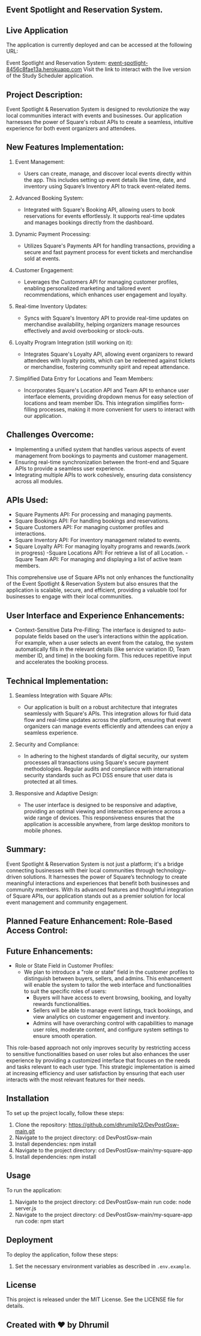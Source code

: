 ## Event Spotlight and Reservation System.

## Live Application
The application is currently deployed and can be accessed at the following URL:

Event Spotlight and Reservation System: [event-spotlight-8456c8fae13a.herokuapp.com](https://event-spotlight-8456c8fae13a.herokuapp.com/)
Visit the link to interact with the live version of the Study Scheduler application.

## Project Description:
Event Spotlight & Reservation System is designed to revolutionize the way local communities interact with events and businesses. Our application harnesses the power of Square's robust APIs to create a seamless, intuitive experience for both event organizers and attendees.

 ## New Features Implementation:
1. Event Management:
   - Users can create, manage, and discover local events directly within the app. This includes setting up event details like time, date, and inventory using Square’s Inventory API to track event-related items.

2. Advanced Booking System:
   - Integrated with Square's Booking API, allowing users to book reservations for events effortlessly. It supports real-time updates and manages bookings directly from the dashboard.

3. Dynamic Payment Processing:
   - Utilizes Square's Payments API for handling transactions, providing a secure and fast payment process for event tickets and merchandise sold at events.

4. Customer Engagement:
   - Leverages the Customers API for managing customer profiles, enabling personalized marketing and tailored event recommendations, which enhances user engagement and loyalty.

5. Real-time Inventory Updates:
   - Syncs with Square's Inventory API to provide real-time updates on merchandise availability, helping organizers manage resources effectively and avoid overbooking or stock-outs.

6. Loyalty Program Integration (still working on it):
   - Integrates Square's Loyalty API, allowing event organizers to reward attendees with loyalty points, which can be redeemed against tickets or merchandise, fostering community spirit and repeat attendance.

7. Simplified Data Entry for Locations and Team Members:
   - Incorporates Square's Location API and Team API to enhance user interface elements, providing dropdown menus for easy selection of locations and team member IDs. This integration simplifies form-filling processes, making it more convenient for users to interact with our application.


## Challenges Overcome:
- Implementing a unified system that handles various aspects of event management from bookings to payments and customer management.
- Ensuring real-time synchronization between the front-end and Square APIs to provide a seamless user experience.
- Integrating multiple APIs to work cohesively, ensuring data consistency across all modules.

## APIs Used:
- Square Payments API: For processing and managing payments.
- Square Bookings API: For handling bookings and reservations.
- Square Customers API: For managing customer profiles and interactions.
- Square Inventory API: For inventory management related to events.
- Square Loyalty API: For managing loyalty programs and rewards.(work in progress)
-Square Locations API: For retrieve a list of all Location.
-Square Team API: For managing and displaying a list of active team members.

This comprehensive use of Square APIs not only enhances the functionality of the Event Spotlight & Reservation System but also ensures that the application is scalable, secure, and efficient, providing a valuable tool for businesses to engage with their local communities.

## User Interface and Experience Enhancements:
-  Context-Sensitive Data Pre-Filling: The interface is designed to auto-populate fields based on the user’s interactions within the application. For example, when a user selects an event from the catalog, the system automatically fills in the relevant details (like service variation ID, Team member ID, and time) in the booking form. This reduces repetitive input and accelerates the booking process.

## Technical Implementation:
1. Seamless Integration with Square APIs:
   - Our application is built on a robust architecture that integrates seamlessly with Square's APIs. This integration allows for fluid data flow and real-time updates across the platform, ensuring that event organizers can manage events efficiently and attendees can enjoy a seamless experience.

2. Security and Compliance:
   -  In adhering to the highest standards of digital security, our system processes all transactions using Square's secure payment methodologies. Regular audits and compliance with international security standards such as PCI DSS ensure that user data is protected at all times.

3. Responsive and Adaptive Design:
   - The user interface is designed to be responsive and adaptive, providing an optimal viewing and interaction experience across a wide range of devices. This responsiveness ensures that the application is accessible anywhere, from large desktop monitors to mobile phones.

## Summary:
Event Spotlight & Reservation System is not just a platform; it's a bridge connecting businesses with their local communities through technology-driven solutions. It harnesses the power of Square’s technology to create meaningful interactions and experiences that benefit both businesses and community members. With its advanced features and thoughtful integration of Square APIs, our application stands out as a premier solution for local event management and community engagement.


 ## Planned Feature Enhancement: Role-Based Access Control:
## Future Enhancements:
- Role or State Field in Customer Profiles:
  - We plan to introduce a "role or state" field in the customer profiles to distinguish between buyers, sellers, and admins. This enhancement will enable the system to tailor the web interface and functionalities to suit the specific roles of users:
    - Buyers will have access to event browsing, booking, and loyalty rewards functionalities.
    - Sellers will be able to manage event listings, track bookings, and view analytics on customer engagement and inventory.
    - Admins will have overarching control with capabilities to manage user roles, moderate content, and configure system settings to ensure smooth operation.

This role-based approach not only improves security by restricting access to sensitive functionalities based on user roles but also enhances the user experience by providing a customized interface that focuses on the needs and tasks relevant to each user type. This strategic implementation is aimed at increasing efficiency and user satisfaction by ensuring that each user interacts with the most relevant features for their needs.



## Installation
To set up the project locally, follow these steps:

1. Clone the repository: https://github.com/dhrumilp12/DevPostGsw-main.git
2. Navigate to the project directory: cd DevPostGsw-main 
3. Install dependencies: npm install
4. Navigate to the project directory: cd DevPostGsw-main/my-square-app 
5. Install dependencies: npm install
   

## Usage
To run the application: 
1. Navigate to the project directory: cd DevPostGsw-main 
 run code: node server.js
2. Navigate to the project directory: cd DevPostGsw-main/my-square-app
 run code: npm start


## Deployment 
To deploy the application, follow these steps:
1. Set the necessary environment variables as described in `.env.example`.

## License
This project is released under the MIT License. See the LICENSE file for details.



## Created with ❤️ by Dhrumil

